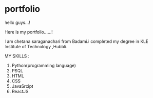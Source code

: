 # portfolio

hello guys...! 

Here is my portfolio......!

I am chetana saraganachari from Badami.i completed my degree in KLE Institute of Technology ,Hubbli.

MY SKILLS :


1.  Python(programming language)
1.  PSQL   
1.  HTML
1.  CSS
1.  JavaSrcipt
1.  ReactJS  

